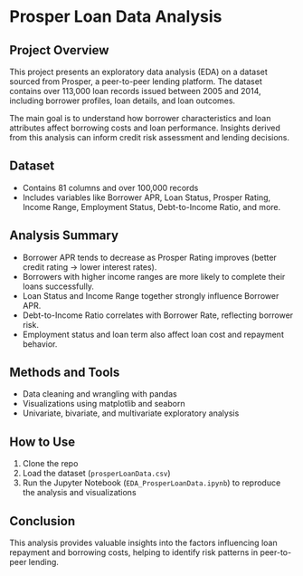 # Prosper Loan Data Analysis  

## Project Overview  
This project presents an exploratory data analysis (EDA) on a dataset sourced from Prosper, a peer-to-peer lending platform. The dataset contains over 113,000 loan records issued between 2005 and 2014, including borrower profiles, loan details, and loan outcomes.

The main goal is to understand how borrower characteristics and loan attributes affect borrowing costs and loan performance. Insights derived from this analysis can inform credit risk assessment and lending decisions.

## Dataset  
- Contains 81 columns and over 100,000 records  
- Includes variables like Borrower APR, Loan Status, Prosper Rating, Income Range, Employment Status, Debt-to-Income Ratio, and more.

## Analysis Summary  
- Borrower APR tends to decrease as Prosper Rating improves (better credit rating → lower interest rates).  
- Borrowers with higher income ranges are more likely to complete their loans successfully.  
- Loan Status and Income Range together strongly influence Borrower APR.  
- Debt-to-Income Ratio correlates with Borrower Rate, reflecting borrower risk.  
- Employment status and loan term also affect loan cost and repayment behavior.

## Methods and Tools  
- Data cleaning and wrangling with pandas  
- Visualizations using matplotlib and seaborn  
- Univariate, bivariate, and multivariate exploratory analysis

## How to Use  
1. Clone the repo  
2. Load the dataset (`prosperLoanData.csv`)  
3. Run the Jupyter Notebook (`EDA_ProsperLoanData.ipynb`) to reproduce the analysis and visualizations

## Conclusion  
This analysis provides valuable insights into the factors influencing loan repayment and borrowing costs, helping to identify risk patterns in peer-to-peer lending.

